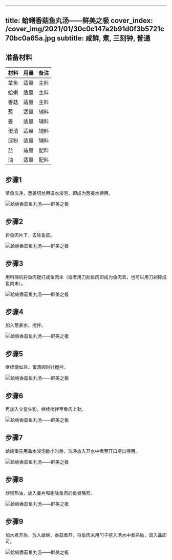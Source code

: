 
---
title: 蛤蜊香菇鱼丸汤——鲜美之极
cover_index: /cover_img/2021/01/30c0c147a2b91d0f3b5721c70bc0a65a.jpg
subtitle: 咸鲜, 煮, 三刻钟, 普通
---

## 准备材料

| 材料     | 用量 | 备注|
| ------- | ----- | --- |
| 草鱼 | 适量| 主料 |
| 蛤蜊 | 适量| 主料 |
| 香菇 | 适量| 主料 |
| 葱 | 适量| 辅料 |
| 姜 | 适量| 辅料 |
| 蛋清 | 适量| 辅料 |
| 淀粉 | 适量| 辅料 |
| 盐 | 适量| 配料 |
| 油 | 适量| 配料 |

## 步骤1

草鱼洗净，葱姜切丝用温水浸泡，即成为葱姜水待用。

![蛤蜊香菇鱼丸汤——鲜美之极](https://i8.meishichina.com/attachment/recipe/201010/201010102128066.jpg?x-oss-process=style/p320) 

## 步骤2

将鱼肉片下，去除鱼皮。

![蛤蜊香菇鱼丸汤——鲜美之极](https://i8.meishichina.com/attachment/recipe/201010/201010102128297.jpg?x-oss-process=style/p320) 

## 步骤3

用料理机将鱼肉搅打成鱼肉末（或者用刀刮鱼肉即成为鱼肉茸，也可以用刀剁碎成鱼肉末）。

![蛤蜊香菇鱼丸汤——鲜美之极](https://i8.meishichina.com/attachment/recipe/201010/201010102128474.jpg?x-oss-process=style/p320) 

## 步骤4

加入葱姜水，搅拌。

![蛤蜊香菇鱼丸汤——鲜美之极](https://i8.meishichina.com/attachment/recipe/201010/201010102129154.jpg?x-oss-process=style/p320) 

## 步骤5

继续假如盐、蛋清顺时针搅拌。

![蛤蜊香菇鱼丸汤——鲜美之极](https://i8.meishichina.com/attachment/recipe/201010/201010102129429.jpg?x-oss-process=style/p320) 

## 步骤6

再加入少量生粉，继续搅拌至鱼肉上劲。

![蛤蜊香菇鱼丸汤——鲜美之极](https://i8.meishichina.com/attachment/recipe/201010/201010102130116.JPG?x-oss-process=style/p320) 

## 步骤7

蛤蜊事先用盐水浸泡数小时后，洗净放入开水中煮至开口捞出待用。

![蛤蜊香菇鱼丸汤——鲜美之极](https://i8.meishichina.com/attachment/recipe/201010/201010102130453.jpg?x-oss-process=style/p320) 

## 步骤8

炒锅热油，放入姜片和剔除鱼肉的鱼骨略煎。

![蛤蜊香菇鱼丸汤——鲜美之极](https://i8.meishichina.com/attachment/recipe/201010/201010102131052.jpg?x-oss-process=style/p320) 

## 步骤9

加水煮开后，放入蛤蜊、香菇煮开，将鱼肉末用勺子挖入汤水中煮熟后，调入盐即可。

![蛤蜊香菇鱼丸汤——鲜美之极](https://i8.meishichina.com/attachment/recipe/201010/201010102132060.jpg?x-oss-process=style/p320) 

